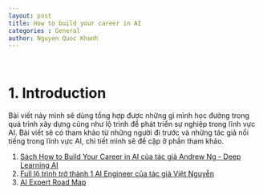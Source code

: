 ```yaml
---
layout: post
title: How to build your career in AI
categories : General
author: Nguyen Quoc Khanh
---
```


<br>



# 1. Introduction
Bài viết này mình sẽ dùng tổng hợp được những gì mình học đường trong quá trình xây dựng cũng như lộ trình để phát triển sự nghiệp trong lĩnh vực AI. Bài viết sẽ có tham khảo từ những người đi trước và những tác giả nổi tiếng trong lĩnh vực AI, chi tiết mình sẽ để cập ở phần tham khảo.
1. [Sách How to Build Your Career in AI của tác giả Andrew Ng - Deep Learning AI](https://info.deeplearning.ai/how-to-build-a-career-in-ai-book)
2. [Full lộ trình trở thành 1 AI Engineer của tác giả Việt Nguyễn](https://www.youtube.com/watch?v=BQUkb4oMZ14)
3. [AI Expert Road Map](https://i.am.ai/roadmap)